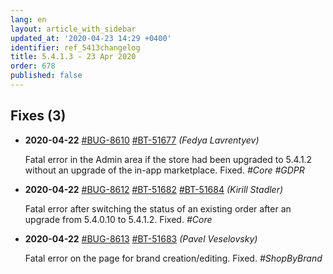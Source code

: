 ```yaml
---
lang: en
layout: article_with_sidebar
updated_at: '2020-04-23 14:29 +0400'
identifier: ref_5413changelog
title: 5.4.1.3 - 23 Apr 2020
order: 678
published: false
---
```

## Fixes (3)
* **2020-04-22** [#BUG-8610](https://xcn.myjetbrains.com/youtrack/issue/BUG-8610) [#BT-51677](https://bt.x-cart.com/view.php?id=51677) _(Fedya Lavrentyev)_

  Fatal error in the Admin area if the store had been upgraded to 5.4.1.2 without an upgrade of the in-app marketplace. Fixed. _#Core #GDPR_

* **2020-04-22** [#BUG-8612](https://xcn.myjetbrains.com/youtrack/issue/BUG-8612) [#BT-51682](https://bt.x-cart.com/view.php?id=51682) [#BT-51684](https://bt.x-cart.com/view.php?id=51684) _(Kirill Stadler)_

  Fatal error after switching the status of an existing order after an upgrade from 5.4.0.10 to 5.4.1.2. Fixed. _#Core_

* **2020-04-22** [#BUG-8613](https://xcn.myjetbrains.com/youtrack/issue/BUG-8613) [#BT-51683](https://bt.x-cart.com/view.php?id=51683) _(Pavel Veselovsky)_

  Fatal error on the page for brand creation/editing. Fixed. _#ShopByBrand_

